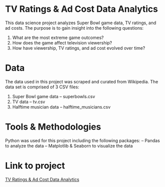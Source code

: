 # TV Ratings & Ad Cost Data Analytics
 This data science project analyzes Super Bowl game data, TV ratings, and ad costs. The purpose is to gain insight into the following questions:

1. What are the most extreme game outcomes?
2. How does the game affect television viewership?
3. How have viewership, TV ratings, and ad cost evolved over time?

# Data
The data used in this project was scraped and curated from Wikipedia. The data set is comprised of 3 CSV files:

1. Super Bowl game data – superbowls.csv
2. TV data – tv.csv
3. Halftime musician data – halftime_musicians.csv

# Tools & Methodologies 
Python was used for this project including the following packages:
– Pandas to analyze the data
– Matplotlib & Seaborn to visualize the data

# Link to project
[TV Ratings & Ad Cost Data Analytics](https://www.analyticdojo.com/tv-ratings-ad-costs-data-analytics/)
